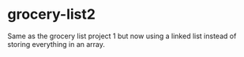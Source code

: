# grocery-list2
Same as the grocery list project 1 but now using a linked list instead of storing everything in an array.

